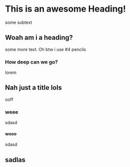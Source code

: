 # This is an awesome Heading!

some subtext

<!-- [mdtoc:start] -->

## Woah am i a heading?

some more text. Oh btw i use #4 pencils

### How deep can we go?

lorem

## Nah just a title lols

ooff

### weee

sdasd

#### wooo

sdasd

## sadlas
